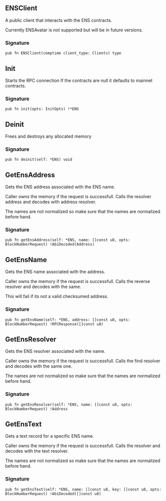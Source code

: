 ## ENSClient
A public client that interacts with the ENS contracts.

Currently ENSAvatar is not supported but will be in future versions.

### Signature

```zig
pub fn ENSClient(comptime client_type: Clients) type
```

## Init
Starts the RPC connection
If the contracts are null it defaults to mainnet contracts.

### Signature

```zig
pub fn init(opts: InitOpts) !*ENS
```

## Deinit
Frees and destroys any allocated memory

### Signature

```zig
pub fn deinit(self: *ENS) void
```

## GetEnsAddress
Gets the ENS address associated with the ENS name.

Caller owns the memory if the request is successfull.
Calls the resolver address and decodes with address resolver.

The names are not normalized so make sure that the names are normalized before hand.

### Signature

```zig
pub fn getEnsAddress(self: *ENS, name: []const u8, opts: BlockNumberRequest) !AbiDecoded(Address)
```

## GetEnsName
Gets the ENS name associated with the address.

Caller owns the memory if the request is successfull.
Calls the reverse resolver and decodes with the same.

This will fail if its not a valid checksumed address.

### Signature

```zig
pub fn getEnsName(self: *ENS, address: []const u8, opts: BlockNumberRequest) !RPCResponse([]const u8)
```

## GetEnsResolver
Gets the ENS resolver associated with the name.

Caller owns the memory if the request is successfull.
Calls the find resolver and decodes with the same one.

The names are not normalized so make sure that the names are normalized before hand.

### Signature

```zig
pub fn getEnsResolver(self: *ENS, name: []const u8, opts: BlockNumberRequest) !Address
```

## GetEnsText
Gets a text record for a specific ENS name.

Caller owns the memory if the request is successfull.
Calls the resolver and decodes with the text resolver.

The names are not normalized so make sure that the names are normalized before hand.

### Signature

```zig
pub fn getEnsText(self: *ENS, name: []const u8, key: []const u8, opts: BlockNumberRequest) !AbiDecoded([]const u8)
```

